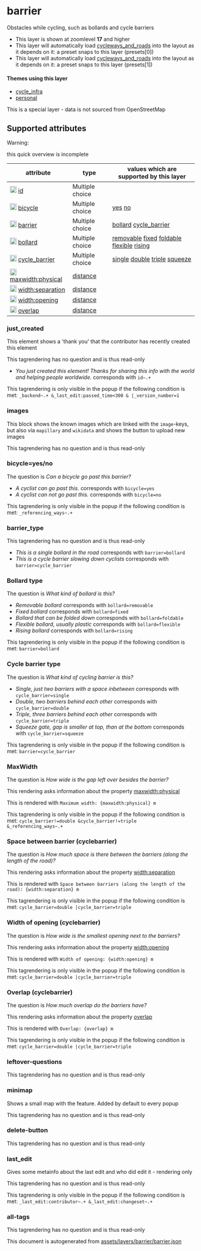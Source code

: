 [//]: # (WARNING: this file is automatically generated. Please find the sources at the bottom and edit those sources)

 barrier 
=========





Obstacles while cycling, such as bollards and cycle barriers






  - This layer is shown at zoomlevel **17** and higher
  - This layer will automatically load  [cycleways_and_roads](./cycleways_and_roads.md)  into the layout as it depends on it:  a preset snaps to this layer (presets[0])
  - This layer will automatically load  [cycleways_and_roads](./cycleways_and_roads.md)  into the layout as it depends on it:  a preset snaps to this layer (presets[1])




#### Themes using this layer 





  - [cycle_infra](https://mapcomplete.org/cycle_infra)
  - [personal](https://mapcomplete.org/personal)


This is a special layer - data is not sourced from OpenStreetMap



 Supported attributes 
----------------------



Warning: 

this quick overview is incomplete



attribute | type | values which are supported by this layer
----------- | ------ | ------------------------------------------
[<img src='https://mapcomplete.org/assets/svg/statistics.svg' height='18px'>](https://taginfo.openstreetmap.org/keys/id#values) [id](https://wiki.openstreetmap.org/wiki/Key:id) | Multiple choice | 
[<img src='https://mapcomplete.org/assets/svg/statistics.svg' height='18px'>](https://taginfo.openstreetmap.org/keys/bicycle#values) [bicycle](https://wiki.openstreetmap.org/wiki/Key:bicycle) | Multiple choice | [yes](https://wiki.openstreetmap.org/wiki/Tag:bicycle%3Dyes) [no](https://wiki.openstreetmap.org/wiki/Tag:bicycle%3Dno)
[<img src='https://mapcomplete.org/assets/svg/statistics.svg' height='18px'>](https://taginfo.openstreetmap.org/keys/barrier#values) [barrier](https://wiki.openstreetmap.org/wiki/Key:barrier) | Multiple choice | [bollard](https://wiki.openstreetmap.org/wiki/Tag:barrier%3Dbollard) [cycle_barrier](https://wiki.openstreetmap.org/wiki/Tag:barrier%3Dcycle_barrier)
[<img src='https://mapcomplete.org/assets/svg/statistics.svg' height='18px'>](https://taginfo.openstreetmap.org/keys/bollard#values) [bollard](https://wiki.openstreetmap.org/wiki/Key:bollard) | Multiple choice | [removable](https://wiki.openstreetmap.org/wiki/Tag:bollard%3Dremovable) [fixed](https://wiki.openstreetmap.org/wiki/Tag:bollard%3Dfixed) [foldable](https://wiki.openstreetmap.org/wiki/Tag:bollard%3Dfoldable) [flexible](https://wiki.openstreetmap.org/wiki/Tag:bollard%3Dflexible) [rising](https://wiki.openstreetmap.org/wiki/Tag:bollard%3Drising)
[<img src='https://mapcomplete.org/assets/svg/statistics.svg' height='18px'>](https://taginfo.openstreetmap.org/keys/cycle_barrier#values) [cycle_barrier](https://wiki.openstreetmap.org/wiki/Key:cycle_barrier) | Multiple choice | [single](https://wiki.openstreetmap.org/wiki/Tag:cycle_barrier%3Dsingle) [double](https://wiki.openstreetmap.org/wiki/Tag:cycle_barrier%3Ddouble) [triple](https://wiki.openstreetmap.org/wiki/Tag:cycle_barrier%3Dtriple) [squeeze](https://wiki.openstreetmap.org/wiki/Tag:cycle_barrier%3Dsqueeze)
[<img src='https://mapcomplete.org/assets/svg/statistics.svg' height='18px'>](https://taginfo.openstreetmap.org/keys/maxwidth:physical#values) [maxwidth:physical](https://wiki.openstreetmap.org/wiki/Key:maxwidth:physical) | [distance](../SpecialInputElements.md#distance) | 
[<img src='https://mapcomplete.org/assets/svg/statistics.svg' height='18px'>](https://taginfo.openstreetmap.org/keys/width:separation#values) [width:separation](https://wiki.openstreetmap.org/wiki/Key:width:separation) | [distance](../SpecialInputElements.md#distance) | 
[<img src='https://mapcomplete.org/assets/svg/statistics.svg' height='18px'>](https://taginfo.openstreetmap.org/keys/width:opening#values) [width:opening](https://wiki.openstreetmap.org/wiki/Key:width:opening) | [distance](../SpecialInputElements.md#distance) | 
[<img src='https://mapcomplete.org/assets/svg/statistics.svg' height='18px'>](https://taginfo.openstreetmap.org/keys/overlap#values) [overlap](https://wiki.openstreetmap.org/wiki/Key:overlap) | [distance](../SpecialInputElements.md#distance) | 




### just_created 



This element shows a 'thank you' that the contributor has recently created this element

This tagrendering has no question and is thus read-only





  - *You just created this element! Thanks for sharing this info with the world and helping people worldwide.*  corresponds with  `id~.+`


This tagrendering is only visible in the popup if the following condition is met: `_backend~.+ &_last_edit:passed_time<300 & |_version_number=1`



### images 



This block shows the known images which are linked with the `image`-keys, but also via `mapillary` and `wikidata` and shows the button to upload new images

This tagrendering has no question and is thus read-only





### bicycle=yes/no 



The question is  *Can a bicycle go past this barrier?*





  - *A cyclist can go past this.*  corresponds with  `bicycle=yes`
  - *A cyclist can not go past this.*  corresponds with  `bicycle=no`


This tagrendering is only visible in the popup if the following condition is met: `_referencing_ways~.+`



### barrier_type 



This tagrendering has no question and is thus read-only





  - *This is a single bollard in the road*  corresponds with  `barrier=bollard`
  - *This is a cycle barrier slowing down cyclists*  corresponds with  `barrier=cycle_barrier`




### Bollard type 



The question is  *What kind of bollard is this?*





  - *Removable bollard*  corresponds with  `bollard=removable`
  - *Fixed bollard*  corresponds with  `bollard=fixed`
  - *Bollard that can be folded down*  corresponds with  `bollard=foldable`
  - *Flexible bollard, usually plastic*  corresponds with  `bollard=flexible`
  - *Rising bollard*  corresponds with  `bollard=rising`


This tagrendering is only visible in the popup if the following condition is met: `barrier=bollard`



### Cycle barrier type 



The question is  *What kind of cycling barrier is this?*





  - *Single, just two barriers with a space inbetween*  corresponds with  `cycle_barrier=single`
  - *Double, two barriers behind each other*  corresponds with  `cycle_barrier=double`
  - *Triple, three barriers behind each other*  corresponds with  `cycle_barrier=triple`
  - *Squeeze gate, gap is smaller at top, than at the bottom*  corresponds with  `cycle_barrier=squeeze`


This tagrendering is only visible in the popup if the following condition is met: `barrier=cycle_barrier`



### MaxWidth 



The question is  *How wide is the gap left over besides the barrier?*

This rendering asks information about the property  [maxwidth:physical](https://wiki.openstreetmap.org/wiki/Key:maxwidth:physical) 

This is rendered with  `Maximum width: {maxwidth:physical} m`



This tagrendering is only visible in the popup if the following condition is met: `cycle_barrier!=double &cycle_barrier!=triple &_referencing_ways~.+`



### Space between barrier (cyclebarrier) 



The question is  *How much space is there between the barriers (along the length of the road)?*

This rendering asks information about the property  [width:separation](https://wiki.openstreetmap.org/wiki/Key:width:separation) 

This is rendered with  `Space between barriers (along the length of the road): {width:separation} m`



This tagrendering is only visible in the popup if the following condition is met: `cycle_barrier=double |cycle_barrier=triple`



### Width of opening (cyclebarrier) 



The question is  *How wide is the smallest opening next to the barriers?*

This rendering asks information about the property  [width:opening](https://wiki.openstreetmap.org/wiki/Key:width:opening) 

This is rendered with  `Width of opening: {width:opening} m`



This tagrendering is only visible in the popup if the following condition is met: `cycle_barrier=double |cycle_barrier=triple`



### Overlap (cyclebarrier) 



The question is  *How much overlap do the barriers have?*

This rendering asks information about the property  [overlap](https://wiki.openstreetmap.org/wiki/Key:overlap) 

This is rendered with  `Overlap: {overlap} m`



This tagrendering is only visible in the popup if the following condition is met: `cycle_barrier=double |cycle_barrier=triple`



### leftover-questions 



This tagrendering has no question and is thus read-only





### minimap 



Shows a small map with the feature. Added by default to every popup

This tagrendering has no question and is thus read-only





### delete-button 



This tagrendering has no question and is thus read-only





### last_edit 



Gives some metainfo about the last edit and who did edit it - rendering only

This tagrendering has no question and is thus read-only



This tagrendering is only visible in the popup if the following condition is met: `_last_edit:contributor~.+ &_last_edit:changeset~.+`



### all-tags 



This tagrendering has no question and is thus read-only

 

This document is autogenerated from [assets/layers/barrier/barrier.json](https://github.com/pietervdvn/MapComplete/blob/develop/assets/layers/barrier/barrier.json)
